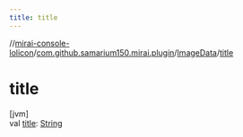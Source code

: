 ```yaml
---
title: title
---
```

//[mirai-console-lolicon](../../../index.html)/[com.github.samarium150.mirai.plugin](../index.html)/[ImageData](index.html)/[title](title.html)



# title



[jvm]\
val [title](title.html): [String](https://kotlinlang.org/api/latest/jvm/stdlib/kotlin/-string/index.html)





